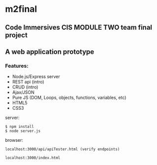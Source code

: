 # m2final
## Code Immersives CIS MODULE TWO team final project ##
## A web application prototype ##
### Features: ###
* Node.js/Express server
* REST api (intro)
* CRUD (intro)
* Ajax/JSON
* Pure JS (DOM, Loops, objects, functions, variables, etc)
* HTML5
* CSS3

server:

```
$ npm install
$ node server.js
```


browser:

```
localhost:3000/api/apiTester.html (verify endpoints)

localhost:3000/index.html


```